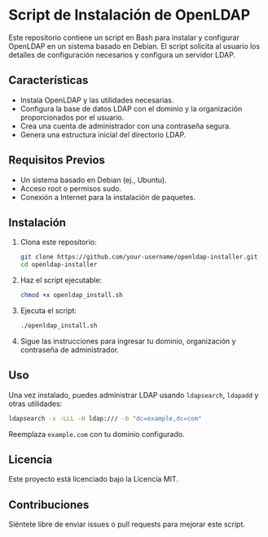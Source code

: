 # Script de Instalación de OpenLDAP

Este repositorio contiene un script en Bash para instalar y configurar OpenLDAP en un sistema basado en Debian. El script solicita al usuario los detalles de configuración necesarios y configura un servidor LDAP.

## Características
- Instala OpenLDAP y las utilidades necesarias.
- Configura la base de datos LDAP con el dominio y la organización proporcionados por el usuario.
- Crea una cuenta de administrador con una contraseña segura.
- Genera una estructura inicial del directorio LDAP.

## Requisitos Previos
- Un sistema basado en Debian (ej., Ubuntu).
- Acceso root o permisos sudo.
- Conexión a Internet para la instalación de paquetes.

## Instalación
1. Clona este repositorio:
   ```sh
   git clone https://github.com/your-username/openldap-installer.git
   cd openldap-installer
   ```
2. Haz el script ejecutable:
   ```sh
   chmod +x openldap_install.sh
   ```
3. Ejecuta el script:
   ```sh
   ./openldap_install.sh
   ```
4. Sigue las instrucciones para ingresar tu dominio, organización y contraseña de administrador.

## Uso
Una vez instalado, puedes administrar LDAP usando `ldapsearch`, `ldapadd` y otras utilidades:
```sh
ldapsearch -x -LLL -H ldap:/// -b "dc=example,dc=com"
```
Reemplaza `example.com` con tu dominio configurado.

## Licencia
Este proyecto está licenciado bajo la Licencia MIT.

## Contribuciones
Siéntete libre de enviar issues o pull requests para mejorar este script.


